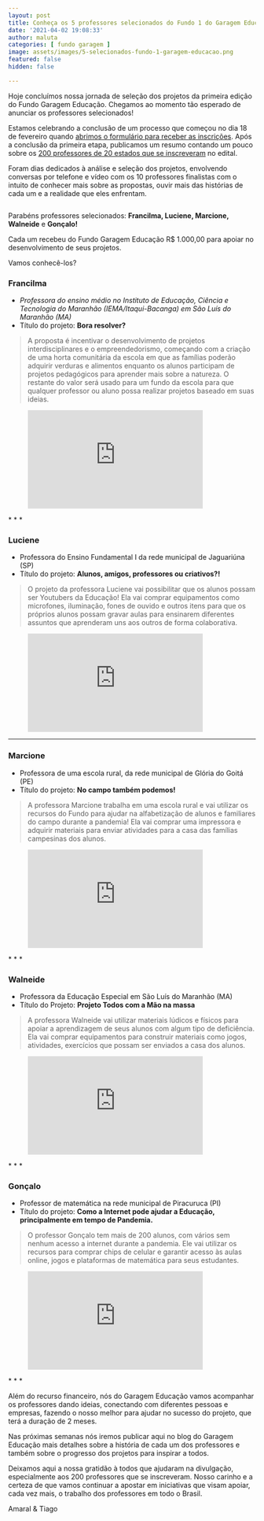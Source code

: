 ```yaml
---
layout: post
title: Conheça os 5 professores selecionados do Fundo 1 do Garagem Educação
date: '2021-04-02 19:08:33'
author: maluta
categories: [ fundo garagem ]
image: assets/images/5-selecionados-fundo-1-garagem-educacao.png
featured: false
hidden: false

---
```


Hoje concluímos nossa jornada de seleção dos projetos da primeira edição do Fundo Garagem Educação. Chegamos ao momento tão esperado de anunciar os professores selecionados! &nbsp;

Estamos celebrando a conclusão de um processo que começou no dia 18 de fevereiro quando [abrimos o formulário para receber as inscrições](/fundo-garagem-educacao/). Após a conclusão da primeira etapa, publicamos um resumo contando um pouco sobre os [200 professores de 20 estados que se inscreveram](/dados-fundo-1-garagem-educacao/) no edital.

Foram dias dedicados à análise e seleção dos projetos, envolvendo conversas por telefone e vídeo com os 10 professores finalistas com o intuito de conhecer mais sobre as propostas, ouvir mais das histórias de cada um e a realidade que eles enfrentam.

<figure class="kg-card kg-image-card"><img src="/content/images/2021/03/SELECIONADO-3.gif" class="kg-image" alt></figure>

Parabéns professores selecionados: **Francilma, Luciene, Marcione, Walneide** e **Gonçalo!**

Cada um recebeu do Fundo Garagem Educação R$ 1.000,00 para apoiar no desenvolvimento de seus projetos.

Vamos conhecê-los?

### Francilma

- _Professora do ensino médio no Instituto de Educação, Ciência e Tecnologia do Maranhão (IEMA/Itaqui-Bacanga) em São Luís do Maranhão (MA)_
- Título do projeto: **Bora resolver?**

> A proposta é incentivar o desenvolvimento de projetos interdisciplinares e o empreendedorismo, começando com a criação de uma horta comunitária da escola em que as famílias poderão adquirir verduras e alimentos enquanto os alunos participam de projetos pedagógicos para aprender mais sobre a natureza. O restante do valor será usado para um fundo da escola para que qualquer professor ou aluno possa realizar projetos baseado em suas ideias.

<figure class="kg-card kg-embed-card"><iframe width="356" height="200" src="https://www.youtube.com/embed/ILdrn6gUumU?feature=oembed" frameborder="0" allow="accelerometer; autoplay; clipboard-write; encrypted-media; gyroscope; picture-in-picture" allowfullscreen></iframe></figure>
* * *

### Luciene

- Professora do Ensino Fundamental I da rede municipal de Jaguariúna (SP)
- Título do projeto: **Alunos, amigos, professores ou criativos?!**

> O projeto da professora Luciene vai possibilitar que os alunos possam ser Youtubers da Educação! Ela vai comprar equipamentos como microfones, iluminação, fones de ouvido e outros itens para que os próprios alunos possam gravar aulas para ensinarem diferentes assuntos que aprenderam uns aos outros de forma colaborativa.

<figure class="kg-card kg-embed-card"><iframe width="356" height="200" src="https://www.youtube.com/embed/7Gmg-3thvTU?feature=oembed" frameborder="0" allow="accelerometer; autoplay; clipboard-write; encrypted-media; gyroscope; picture-in-picture" allowfullscreen></iframe></figure>

* * *

### Marcione 

- Professora de uma escola rural, da rede municipal de Glória do Goitá (PE)
- Título do projeto: **No campo também podemos!**

> A professora Marcione trabalha em uma escola rural e vai utilizar os recursos do Fundo para ajudar na alfabetização de alunos e familiares do campo durante a pandemia! Ela vai comprar uma impressora e adquirir materiais para enviar atividades para a casa das famílias campesinas dos alunos.

<figure class="kg-card kg-embed-card"><iframe width="356" height="200" src="https://www.youtube.com/embed/zTc0SgRUt18?feature=oembed" frameborder="0" allow="accelerometer; autoplay; clipboard-write; encrypted-media; gyroscope; picture-in-picture" allowfullscreen></iframe></figure>
* * *

### Walneide

- Professora da Educação Especial em São Luís do Maranhão (MA)
- Título do Projeto: **Projeto Todos com a Mão na massa**

> A professora Walneide vai utilizar materiais lúdicos e físicos para apoiar a aprendizagem de seus alunos com algum tipo de deficiência. Ela vai comprar equipamentos para construir materiais como jogos, atividades, exercícios que possam ser enviados a casa dos alunos.

<figure class="kg-card kg-embed-card"><iframe width="356" height="200" src="https://www.youtube.com/embed/SWzfxHRYyec?feature=oembed" frameborder="0" allow="accelerometer; autoplay; clipboard-write; encrypted-media; gyroscope; picture-in-picture" allowfullscreen></iframe></figure>
* * *

### Gonçalo

- Professor de matemática na rede municipal de Piracuruca (PI)
- Título do projeto: **Como a Internet pode ajudar a Educação, principalmente em tempo de Pandemia.**

> O professor Gonçalo tem mais de 200 alunos, com vários sem nenhum acesso a internet durante a pandemia. Ele vai utilizar os recursos para comprar chips de celular e garantir acesso às aulas online, jogos e plataformas de matemática para seus estudantes.

<figure class="kg-card kg-embed-card"><iframe width="356" height="200" src="https://www.youtube.com/embed/4ryuqKMnbsE?feature=oembed" frameborder="0" allow="accelerometer; autoplay; clipboard-write; encrypted-media; gyroscope; picture-in-picture" allowfullscreen></iframe></figure>
* * *

Além do recurso financeiro, nós do Garagem Educação vamos acompanhar os professores dando ideias, conectando com diferentes pessoas e empresas, fazendo o nosso melhor para ajudar no sucesso do projeto, que terá a duração de 2 meses.

Nas próximas semanas nós iremos publicar aqui no blog do Garagem Educação mais detalhes sobre a história de cada um dos professores e também sobre o progresso dos projetos para inspirar a todos.

Deixamos aqui a nossa gratidão à todos que ajudaram na divulgação, especialmente aos 200 professores que se inscreveram. Nosso carinho e a certeza de que vamos continuar a apostar em iniciativas que visam apoiar, cada vez mais, o trabalho dos professores em todo o Brasil.

Amaral & Tiago

